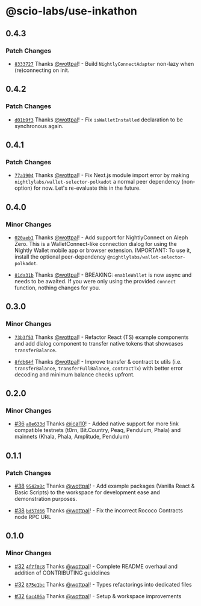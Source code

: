 # @scio-labs/use-inkathon

## 0.4.3

### Patch Changes

- [`8333727`](https://github.com/scio-labs/use-inkathon/commit/8333727b78fad945b8f28b53970454d6aa3f9099) Thanks [@wottpal](https://github.com/wottpal)! - Build `NightlyConnectAdapter` non-lazy when (re)connecting on init.

## 0.4.2

### Patch Changes

- [`d01b9f3`](https://github.com/scio-labs/use-inkathon/commit/d01b9f334223eb64c1fc80c73017f382c490bc53) Thanks [@wottpal](https://github.com/wottpal)! - Fix `isWalletInstalled` declaration to be synchronous again.

## 0.4.1

### Patch Changes

- [`77a1904`](https://github.com/scio-labs/use-inkathon/commit/77a19042daf47fe7b6f646504336a5942fbb3f65) Thanks [@wottpal](https://github.com/wottpal)! - Fix Next.js module import error by making `nightlylabs/wallet-selector-polkadot` a normal peer dependency (non-option) for now. Let's re-evaluate this in the future.

## 0.4.0

### Minor Changes

- [`020aeb1`](https://github.com/scio-labs/use-inkathon/commit/020aeb1900dee1ea449df061f919bb3d7f842db4) Thanks [@wottpal](https://github.com/wottpal)! - Add support for NightlyConnect on Aleph Zero. This is a WalletConnect-like connection dialog for using the Nightly Wallet mobile app or browser extension. IMPORTANT: To use it, install the optional peer-dependency `@nightlylabs/wallet-selector-polkadot`.

- [`81da31b`](https://github.com/scio-labs/use-inkathon/commit/81da31bfeafecfe7d8e531c14553f975479a9c05) Thanks [@wottpal](https://github.com/wottpal)! - BREAKING: `enableWallet` is now async and needs to be awaited. If you were only using the provided `connect` function, nothing changes for you.

## 0.3.0

### Minor Changes

- [`73b3f53`](https://github.com/scio-labs/use-inkathon/commit/73b3f536a41fe84b71cc33c294fc3cd9badfcf27) Thanks [@wottpal](https://github.com/wottpal)! - Refactor React (TS) example components and add dialog component to transfer native tokens that showcases `transferBalance`.

- [`8fdb64f`](https://github.com/scio-labs/use-inkathon/commit/8fdb64fe0e1f84809ccc435a9bc4b2bfec292cfc) Thanks [@wottpal](https://github.com/wottpal)! - Improve transfer & contract tx utils (i.e. `transferBalance`, `transferFullBalance`, `contractTx`) with better error decoding and minimum balance checks upfront.

## 0.2.0

### Minor Changes

- [#36](https://github.com/scio-labs/use-inkathon/pull/36) [`a8e633d`](https://github.com/scio-labs/use-inkathon/commit/a8e633d95329d7b9661e0fa7f6e9a8154c020e5d) Thanks [@ical10](https://github.com/ical10)! - Added native support for more !ink compatible testnets (t0rn, Bit.Country, Peaq, Pendulum, Phala) and mainnets (Khala, Phala, Amplitude, Pendulum)

## 0.1.1

### Patch Changes

- [#38](https://github.com/scio-labs/use-inkathon/pull/38) [`9542a0c`](https://github.com/scio-labs/use-inkathon/commit/9542a0c59e0e1dd9c7c626ce3a33f9c389737181) Thanks [@wottpal](https://github.com/wottpal)! - Add example packages (Vanilla React & Basic Scripts) to the workspace for development ease and demonstration purposes.

- [#38](https://github.com/scio-labs/use-inkathon/pull/38) [`bd57d66`](https://github.com/scio-labs/use-inkathon/commit/bd57d66b61774dfa78af67003afd20c3b415f8a5) Thanks [@wottpal](https://github.com/wottpal)! - Fix the incorrect Rococo Contracts node RPC URL

## 0.1.0

### Minor Changes

- [#32](https://github.com/scio-labs/use-inkathon/pull/32) [`4f7f0c8`](https://github.com/scio-labs/use-inkathon/commit/4f7f0c8016511f331c79d367420ffb62f904834a) Thanks [@wottpal](https://github.com/wottpal)! - Complete README overhaul and addition of CONTRIBUTING guidelines

- [#32](https://github.com/scio-labs/use-inkathon/pull/32) [`875e1bc`](https://github.com/scio-labs/use-inkathon/commit/875e1bc4a7f1706b68a40f99dfa042a563945ab5) Thanks [@wottpal](https://github.com/wottpal)! - Types refactorings into dedicated files

- [#32](https://github.com/scio-labs/use-inkathon/pull/32) [`6ac406a`](https://github.com/scio-labs/use-inkathon/commit/6ac406aedba29aed349721438864ad53374fafca) Thanks [@wottpal](https://github.com/wottpal)! - Setup & workspace improvements
